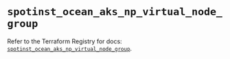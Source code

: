 # `spotinst_ocean_aks_np_virtual_node_group`

Refer to the Terraform Registry for docs: [`spotinst_ocean_aks_np_virtual_node_group`](https://registry.terraform.io/providers/spotinst/spotinst/1.181.0/docs/resources/ocean_aks_np_virtual_node_group).
